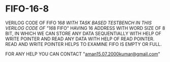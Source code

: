 # FIFO-16-8
VERILOG CODE OF FIFO 16*8 WITH TASK BASED TESTBENCH
IN THIS VERILOG CODE OF "16*8 FIFO" HAVING 16 ADDRESS WITH WORD SIZE OF 8 BIT, IN WHICH WE CAN STORE ANY DATA SEQUENTIALLY WITH HELP OF WRITE POINTER AND READ ANY DATA WITH HELP OF READ POINTER. READ AND WRITE POINTER HELPS TO EXAMINE FIFO IS EMPTY OR FULL. 


FOR ANY HELP YOU CAN CONTACT "aman15.07.2000kumar@gmail.com"
